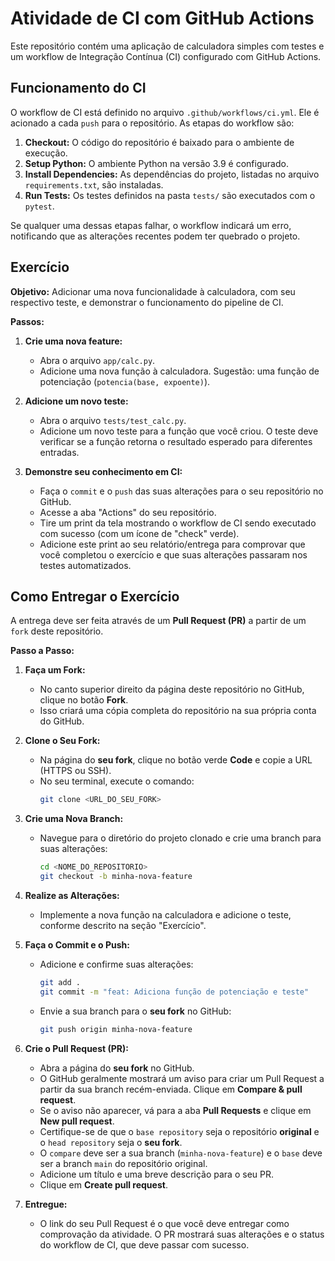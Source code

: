 # Atividade de CI com GitHub Actions

Este repositório contém uma aplicação de calculadora simples com testes e um workflow de Integração Contínua (CI) configurado com GitHub Actions.

## Funcionamento do CI

O workflow de CI está definido no arquivo `.github/workflows/ci.yml`. Ele é acionado a cada `push` para o repositório. As etapas do workflow são:

1.  **Checkout:** O código do repositório é baixado para o ambiente de execução.
2.  **Setup Python:** O ambiente Python na versão 3.9 é configurado.
3.  **Install Dependencies:** As dependências do projeto, listadas no arquivo `requirements.txt`, são instaladas.
4.  **Run Tests:** Os testes definidos na pasta `tests/` são executados com o `pytest`.

Se qualquer uma dessas etapas falhar, o workflow indicará um erro, notificando que as alterações recentes podem ter quebrado o projeto.

## Exercício

**Objetivo:** Adicionar uma nova funcionalidade à calculadora, com seu respectivo teste, e demonstrar o funcionamento do pipeline de CI.

**Passos:**

1.  **Crie uma nova feature:**
    *   Abra o arquivo `app/calc.py`.
    *   Adicione uma nova função à calculadora. Sugestão: uma função de potenciação (`potencia(base, expoente)`).

2.  **Adicione um novo teste:**
    *   Abra o arquivo `tests/test_calc.py`.
    *   Adicione um novo teste para a função que você criou. O teste deve verificar se a função retorna o resultado esperado para diferentes entradas.

3.  **Demonstre seu conhecimento em CI:**
    *   Faça o `commit` e o `push` das suas alterações para o seu repositório no GitHub.
    *   Acesse a aba "Actions" do seu repositório.
    *   Tire um print da tela mostrando o workflow de CI sendo executado com sucesso (com um ícone de "check" verde).
    *   Adicione este print ao seu relatório/entrega para comprovar que você completou o exercício e que suas alterações passaram nos testes automatizados.

## Como Entregar o Exercício

A entrega deve ser feita através de um **Pull Request (PR)** a partir de um `fork` deste repositório.

**Passo a Passo:**

1.  **Faça um Fork:**
    *   No canto superior direito da página deste repositório no GitHub, clique no botão **Fork**.
    *   Isso criará uma cópia completa do repositório na sua própria conta do GitHub.

2.  **Clone o Seu Fork:**
    *   Na página do **seu fork**, clique no botão verde **Code** e copie a URL (HTTPS ou SSH).
    *   No seu terminal, execute o comando:
        ```bash
        git clone <URL_DO_SEU_FORK>
        ```

3.  **Crie uma Nova Branch:**
    *   Navegue para o diretório do projeto clonado e crie uma branch para suas alterações:
        ```bash
        cd <NOME_DO_REPOSITORIO>
        git checkout -b minha-nova-feature
        ```

4.  **Realize as Alterações:**
    *   Implemente a nova função na calculadora e adicione o teste, conforme descrito na seção "Exercício".

5.  **Faça o Commit e o Push:**
    *   Adicione e confirme suas alterações:
        ```bash
        git add .
        git commit -m "feat: Adiciona função de potenciação e teste"
        ```
    *   Envie a sua branch para o **seu fork** no GitHub:
        ```bash
        git push origin minha-nova-feature
        ```

6.  **Crie o Pull Request (PR):**
    *   Abra a página do **seu fork** no GitHub.
    *   O GitHub geralmente mostrará um aviso para criar um Pull Request a partir da sua branch recém-enviada. Clique em **Compare & pull request**.
    *   Se o aviso não aparecer, vá para a aba **Pull Requests** e clique em **New pull request**.
    *   Certifique-se de que o `base repository` seja o repositório **original** e o `head repository` seja o **seu fork**.
    *   O `compare` deve ser a sua branch (`minha-nova-feature`) e o `base` deve ser a branch `main` do repositório original.
    *   Adicione um título e uma breve descrição para o seu PR.
    *   Clique em **Create pull request**.

7.  **Entregue:**
    *   O link do seu Pull Request é o que você deve entregar como comprovação da atividade. O PR mostrará suas alterações e o status do workflow de CI, que deve passar com sucesso.
